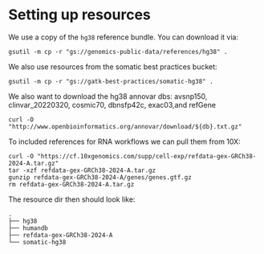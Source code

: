 # Setting up resources

We use a copy of the `hg38` reference bundle. You can download it via:

```
gsutil -m cp -r "gs://genomics-public-data/references/hg38" .
```

We also use resources from the somatic best practices bucket:

```
gsutil -m cp -r "gs://gatk-best-practices/somatic-hg38" .
```

We also want to download the hg38 annovar dbs:
avsnp150, clinvar_20220320, cosmic70, dbnsfp42c, exac03,and refGene

```
curl -O "http://www.openbioinformatics.org/annovar/download/${db}.txt.gz"
```

To included references for RNA workflows we can pull them from 10X:

```
curl -O "https://cf.10xgenomics.com/supp/cell-exp/refdata-gex-GRCh38-2024-A.tar.gz"
tar -xzf refdata-gex-GRCh38-2024-A.tar.gz
gunzip refdata-gex-GRCh38-2024-A/genes/genes.gtf.gz
rm refdata-gex-GRCh38-2024-A.tar.gz
```

The resource dir then should look like:

```
.
├── hg38
├── humandb
├── refdata-gex-GRCh38-2024-A
└── somatic-hg38
```
